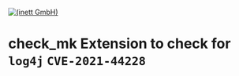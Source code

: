 [![(inett GmbH)](https://www.inett.de/assets/images/icons/inett.x50.jpg)](https://www.inett.de/it-loesungen/checkmk)
# check_mk Extension to check for `log4j` `CVE-2021-44228`
